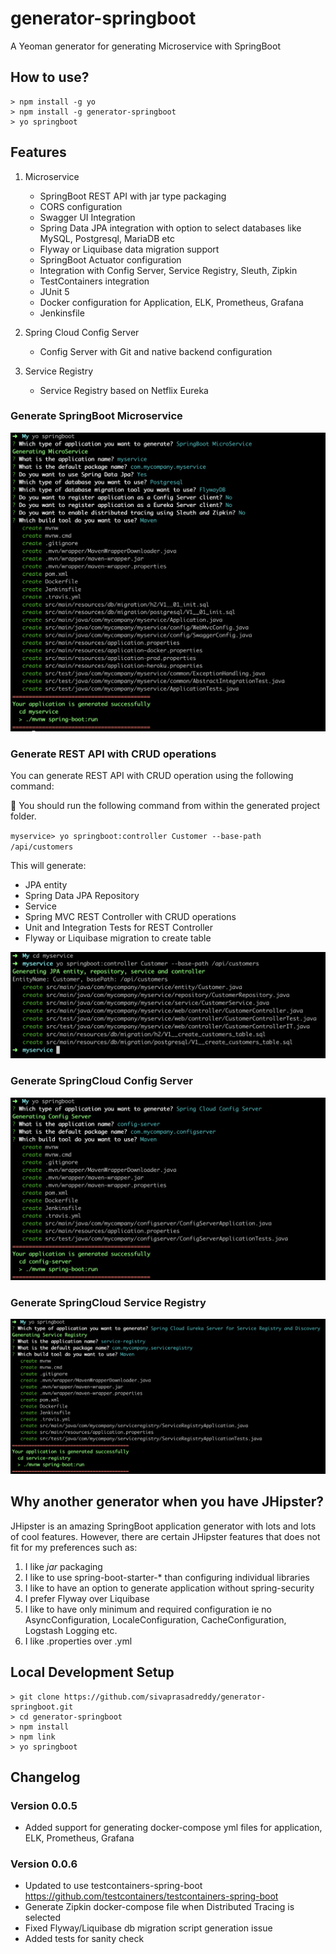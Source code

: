 # generator-springboot
A Yeoman generator for generating Microservice with SpringBoot

## How to use?

```
> npm install -g yo
> npm install -g generator-springboot
> yo springboot
```

## Features

1. Microservice

    * SpringBoot REST API with jar type packaging
    * CORS configuration
    * Swagger UI Integration
    * Spring Data JPA integration with option to select databases like MySQL, Postgresql, MariaDB etc
    * Flyway or Liquibase data migration support
    * SpringBoot Actuator configuration
    * Integration with Config Server, Service Registry, Sleuth, Zipkin
    * TestContainers integration
    * JUnit 5 
    * Docker configuration for Application, ELK, Prometheus, Grafana
    * Jenkinsfile

2. Spring Cloud Config Server

    * Config Server with Git and native backend configuration

3. Service Registry

    * Service Registry based on Netflix Eureka

### Generate SpringBoot Microservice

![Microservice Generation](docs/microservice-generation.png)

### Generate REST API with CRUD operations
You can generate REST API with CRUD operation using the following command:

:high_brightness: You should run the following command from within the generated project folder. 

`myservice> yo springboot:controller Customer --base-path /api/customers`

This will generate:
* JPA entity
* Spring Data JPA Repository
* Service
* Spring MVC REST Controller with CRUD operations
* Unit and Integration Tests for REST Controller
* Flyway or Liquibase migration to create table

![Microservice Generation](docs/crud-generation.png)

### Generate SpringCloud Config Server

![Microservice Generation](docs/configserver-generation.png)

### Generate SpringCloud Service Registry

![Microservice Generation](docs/serviceregistry-generation.png)

## Why another generator when you have JHipster?
JHipster is an amazing SpringBoot application generator with lots and lots of cool features.
However, there are certain JHipster features that does not fit for my preferences such as:

1. I like *jar* packaging
2. I like to use spring-boot-starter-* than configuring individual libraries
3. I like to have an option to generate application without spring-security
4. I prefer Flyway over Liquibase
5. I like to have only minimum and required configuration ie no AsyncConfiguration, LocaleConfiguration, CacheConfiguration, Logstash Logging etc.
6. I like .properties over .yml

## Local Development Setup

```
> git clone https://github.com/sivaprasadreddy/generator-springboot.git
> cd generator-springboot
> npm install 
> npm link
> yo springboot
```

## Changelog

### Version 0.0.5
* Added support for generating docker-compose yml files for application, ELK, Prometheus, Grafana

### Version 0.0.6
* Updated to use testcontainers-spring-boot https://github.com/testcontainers/testcontainers-spring-boot
* Generate Zipkin docker-compose file when Distributed Tracing is selected
* Fixed Flyway/Liquibase db migration script generation issue
* Added tests for sanity check
